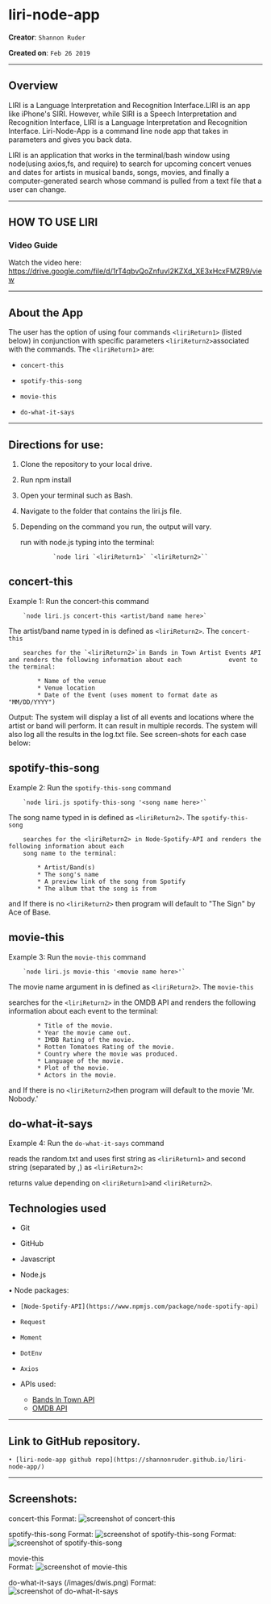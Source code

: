 
# liri-node-app

**Creator**: `Shannon Ruder`

**Created on**: `Feb 26 2019`

- - -

## Overview


LIRI is a Language Interpretation and Recognition Interface.LIRI is an app like iPhone's SIRI. However, while SIRI is a Speech Interpretation and Recognition Interface, LIRI is a Language Interpretation and Recognition Interface. Liri-Node-App is a command line node app that takes in parameters and gives you back data. 


LIRI is an application that works in the terminal/bash window using node(using axios,fs, and require) to search for upcoming concert venues and dates for artists in musical bands, songs, movies, and finally a computer-generated search whose command is pulled from a text file that a user can change.

- - -

## HOW TO USE LIRI
### **Video Guide**

Watch the video here: https://drive.google.com/file/d/1rT4qbvQoZnfuvI2KZXd_XE3xHcxFMZR9/view

- - -

## About the App

The user has the option of using four commands `<liriReturn1>` (listed below) in conjunction with specific parameters `<liriReturn2>`associated with the commands. The `<liriReturn1>` are:

   * `concert-this`

   * `spotify-this-song`

   * `movie-this`

   * `do-what-it-says`

- - -

## Directions for use:

1. Clone the repository to your local drive. 

2. Run npm install

3. Open your terminal such as Bash.

4. Navigate to the folder that contains the liri.js file.

5. Depending on the command you run, the output will vary.

    run with node.js typing into the terminal: 
    
    
                `node liri `<liriReturn1>` `<liriReturn2>``


## concert-this

Example 1: Run the concert-this command

        `node liri.js concert-this <artist/band name here>`

The artist/band name typed in is defined as `<liriReturn2>`. The `concert-this`
    
        searches for the `<liriReturn2>`in Bands in Town Artist Events API and renders the following information about each             event to the terminal:

            * Name of the venue
            * Venue location
            * Date of the Event (uses moment to format date as "MM/DD/YYYY")

Output: The system will display a list of all events and locations where the artist or band will perform. It can result in multiple records. The system will also log all the results in the log.txt file. See screen-shots for each case below:


## spotify-this-song

Example 2: Run the `spotify-this-song` command

        `node liri.js spotify-this-song '<song name here>'`

The song name typed in is defined as `<liriReturn2>`. The `spotify-this-song`

        searches for the <liriReturn2> in Node-Spotify-API and renders the following information about each 
        song name to the terminal:

            * Artist/Band(s)
            * The song's name
            * A preview link of the song from Spotify
            * The album that the song is from

and If there is no `<liriReturn2>` then program will default to "The Sign" by Ace of Base.

## movie-this

Example 3: Run the `movie-this` command

        `node liri.js movie-this '<movie name here>'`
        
The movie name argument in is defined as `<liriReturn2>`. The `movie-this`

searches for the `<liriReturn2>` in the OMDB API and renders the following information about each event to the terminal:

            * Title of the movie.
            * Year the movie came out.
            * IMDB Rating of the movie.
            * Rotten Tomatoes Rating of the movie.
            * Country where the movie was produced.
            * Language of the movie.
            * Plot of the movie.
            * Actors in the movie.


and If there is no `<liriReturn2>`then program will default to the movie 'Mr. Nobody.'

## do-what-it-says

Example 4: Run the `do-what-it-says` command

reads the random.txt and uses first string as `<liriReturn1>` and second string (separated by ,) as `<liriReturn2>`:

returns value depending on `<liriReturn1>`and `<liriReturn2>`.

## Technologies used

   * Git

   * GitHub

   * Javascript

   * Node.js

• Node packages:

   * `[Node-Spotify-API](https://www.npmjs.com/package/node-spotify-api)`
   * `Request`
   * `Moment`
   * `DotEnv`
   * `Axios`
    
   * APIs used:
        * [Bands In Town API](http://www.artists.bandsintown.com/bandsintown-api)
        * [OMDB API](http://www.omdbapi.com)

- - -

## Link to GitHub repository.

    • [liri-node-app github repo](https://shannonruder.github.io/liri-node-app/)

- - -



## Screenshots:


concert-this
Format: ![screenshot of concert-this](https://shannonruder.github.io/liri-node-app/images/concertthis.png)


spotify-this-song 
Format: ![screenshot of spotify-this-song](https://shannonruder.github.io/liri-node-app/images/sts.png)
Format: ![screenshot of spotify-this-song](https://shannonruder.github.io/liri-node-app/images/sts2.png)

movie-this  
Format: ![screenshot of movie-this](https://shannonruder.github.io/liri-node-app/images/mt.png)

do-what-it-says (/images/dwis.png)
Format: ![screenshot of do-what-it-says](https://shannonruder.github.io/liri-node-app/images/dwis.png)



